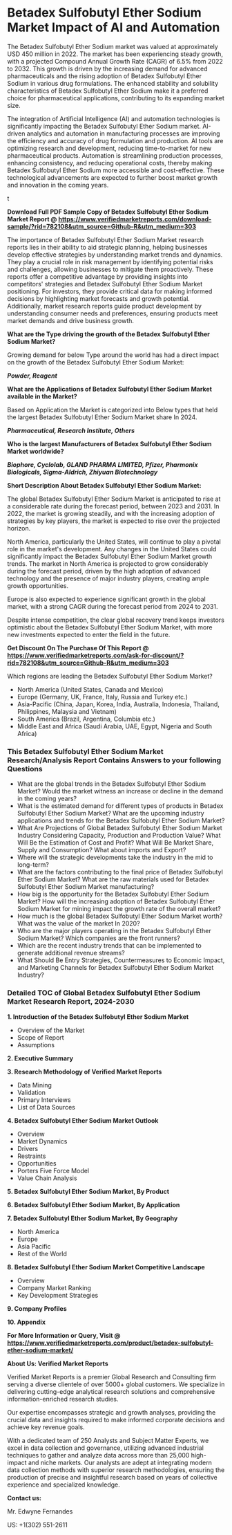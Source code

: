 <meta name="title" content="Global Betadex Sulfobutyl Ether Sodium Market Impact of AI and Automation"><meta name="description" content="The Betadex Sulfobutyl Ether Sodium market was valued at approximately USD 450 million in 2022. The market has been experiencing steady growth, with a projected Compou"><meta name="title" content="Betadex Sulfobutyl Ether Sodium Market Size, Share, Scope, Trends, Growth, Opportunities, Analysis, Forecast"><h1>Betadex Sulfobutyl Ether Sodium Market Impact of AI and Automation</h1><p>The Betadex Sulfobutyl Ether Sodium market was valued at approximately USD 450 million in 2022. The market has been experiencing steady growth, with a projected Compound Annual Growth Rate (CAGR) of 6.5% from 2022 to 2032. This growth is driven by the increasing demand for advanced pharmaceuticals and the rising adoption of Betadex Sulfobutyl Ether Sodium in various drug formulations. The enhanced stability and solubility characteristics of Betadex Sulfobutyl Ether Sodium make it a preferred choice for pharmaceutical applications, contributing to its expanding market size.</p><p>The integration of Artificial Intelligence (AI) and automation technologies is significantly impacting the Betadex Sulfobutyl Ether Sodium market. AI-driven analytics and automation in manufacturing processes are improving the efficiency and accuracy of drug formulation and production. AI tools are optimizing research and development, reducing time-to-market for new pharmaceutical products. Automation is streamlining production processes, enhancing consistency, and reducing operational costs, thereby making Betadex Sulfobutyl Ether Sodium more accessible and cost-effective. These technological advancements are expected to further boost market growth and innovation in the coming years.</p>t</p><p id="" class=""><strong>Download Full PDF Sample Copy of Betadex Sulfobutyl Ether Sodium Market Report @ <a href="https://www.verifiedmarketreports.com/download-sample/?rid=782108&utm_source=Github-R&utm_medium=303" target="_blank">https://www.verifiedmarketreports.com/download-sample/?rid=782108&utm_source=Github-R&utm_medium=303</a></strong></p><p>The importance of&nbsp;Betadex Sulfobutyl Ether Sodium Market research reports lies in their ability to aid strategic planning, helping businesses develop effective strategies by understanding market trends and dynamics. They play a crucial role in risk management by identifying potential risks and challenges, allowing businesses to mitigate them proactively. These reports offer a competitive advantage by providing insights into competitors' strategies and Betadex Sulfobutyl Ether Sodium Market positioning. For investors, they provide critical data for making informed decisions by highlighting market forecasts and growth potential. Additionally, market research reports guide product development by understanding consumer needs and preferences, ensuring products meet market demands and drive business growth.</p><p><strong>What are the&nbsp;Type driving the growth of the Betadex Sulfobutyl Ether Sodium Market?</strong></p><p id="" class="">Growing demand for below Type around the world has had a direct impact on the growth of the Betadex Sulfobutyl Ether Sodium Market:</p><em><strong>Powder, Reagent</strong></em></p><strong>What are the&nbsp;Applications&nbsp;of Betadex Sulfobutyl Ether Sodium Market available in the Market?</strong></p><p id="" class="">Based on Application the Market is categorized into Below types that held the largest Betadex Sulfobutyl Ether Sodium Market share In 2024.</p><em><strong>Pharmaceutical, Research Institute, Others</strong></em></p><strong>Who is the largest Manufacturers of Betadex Sulfobutyl Ether Sodium Market worldwide?</strong></p><p><em><strong>Biophore, Cyclolab, GLAND PHARMA LIMITED, Pfizer, Pharmonix Biologicals, Sigma-Aldrich, Zhiyuan Biotechnology</strong></em></p><p id="" class=""><strong>Short Description About Betadex Sulfobutyl Ether Sodium Market:</strong></p><p>The global Betadex Sulfobutyl Ether Sodium Market is anticipated to rise at a considerable rate during the forecast period, between 2023 and 2031. In 2022, the market is growing steadily, and with the increasing adoption of strategies by key players, the market is expected to rise over the projected horizon.</p><p>North America, particularly the United States, will continue to play a pivotal role in the market's development. Any changes in the United States could significantly impact the Betadex Sulfobutyl Ether Sodium Market growth trends. The market in North America is projected to grow considerably during the forecast period, driven by the high adoption of advanced technology and the presence of major industry players, creating ample growth opportunities.</p><p>Europe is also expected to experience significant growth in the global market, with a strong CAGR during the forecast period from 2024 to 2031.</p><p>Despite intense competition, the clear global recovery trend keeps investors optimistic about the Betadex Sulfobutyl Ether Sodium Market, with more new investments expected to enter the field in the future.</p><p id="" class=""><strong>Get Discount On The Purchase Of This Report @ <a href="https://www.verifiedmarketreports.com/ask-for-discount/?rid=782108&utm_source=Github-R&utm_medium=303" target="_blank">https://www.verifiedmarketreports.com/ask-for-discount/?rid=782108&utm_source=Github-R&utm_medium=303</a></strong></p>Which regions are leading the Betadex Sulfobutyl Ether Sodium Market?</p><ul><li>North America (United States, Canada and Mexico)</li><li>Europe (Germany, UK, France, Italy, Russia and Turkey etc.)</li><li>Asia-Pacific (China, Japan, Korea, India, Australia, Indonesia, Thailand, Philippines, Malaysia and Vietnam)</li><li>South America (Brazil, Argentina, Columbia etc.)</li><li>Middle East and Africa (Saudi Arabia, UAE, Egypt, Nigeria and South Africa)</li></ul><h3 id="" class="">This Betadex Sulfobutyl Ether Sodium Market Research/Analysis Report Contains Answers to your following Questions</h3><ul><li>What are the global trends in the Betadex Sulfobutyl Ether Sodium Market? Would the market witness an increase or decline in the demand in the coming years?</li><li>What is the estimated demand for different types of products in Betadex Sulfobutyl Ether Sodium Market? What are the upcoming industry applications and trends for the Betadex Sulfobutyl Ether Sodium Market?</li><li>What Are Projections of Global Betadex Sulfobutyl Ether Sodium Market Industry Considering Capacity, Production and Production Value? What Will Be the Estimation of Cost and Profit? What Will Be Market Share, Supply and Consumption? What about imports and Export?</li><li>Where will the strategic developments take the industry in the mid to long-term?</li><li>What are the factors contributing to the final price of Betadex Sulfobutyl Ether Sodium Market? What are the raw materials used for Betadex Sulfobutyl Ether Sodium Market manufacturing?</li><li>How big is the opportunity for the Betadex Sulfobutyl Ether Sodium Market? How will the increasing adoption of Betadex Sulfobutyl Ether Sodium Market for mining impact the growth rate of the overall market?</li><li>How much is the global Betadex Sulfobutyl Ether Sodium Market worth? What was the value of the market In 2020?</li><li>Who are the major players operating in the Betadex Sulfobutyl Ether Sodium Market? Which companies are the front runners?</li><li>Which are the recent industry trends that can be implemented to generate additional revenue streams?</li><li>What Should Be Entry Strategies, Countermeasures to Economic Impact, and Marketing Channels for Betadex Sulfobutyl Ether Sodium Market Industry?</li></ul><h3 id="" class="">Detailed TOC of Global Betadex Sulfobutyl Ether Sodium Market Research Report, 2024-2030</h3><p id="" class=""><strong>1. Introduction of the Betadex Sulfobutyl Ether Sodium Market</strong></p><ul><li>Overview of the Market</li><li>Scope of Report</li><li>Assumptions</li></ul><p id="" class=""><strong>2. Executive Summary</strong></p><p id="" class=""><strong>3. Research Methodology of Verified Market Reports</strong></p><ul><li>Data Mining</li><li>Validation</li><li>Primary Interviews</li><li>List of Data Sources</li></ul><p id="" class=""><strong>4. Betadex Sulfobutyl Ether Sodium Market Outlook</strong></p><ul><li>Overview</li><li>Market Dynamics</li><li>Drivers</li><li>Restraints</li><li>Opportunities</li><li>Porters Five Force Model</li><li>Value Chain Analysis</li></ul><p id="" class=""><strong>5. Betadex Sulfobutyl Ether Sodium Market, By Product</strong></p><p id="" class=""><strong>6. Betadex Sulfobutyl Ether Sodium Market, By Application</strong></p><p id="" class=""><strong>7. Betadex Sulfobutyl Ether Sodium Market, By Geography</strong></p><ul><li>North America</li><li>Europe</li><li>Asia Pacific</li><li>Rest of the World</li></ul><p id="" class=""><strong>8. Betadex Sulfobutyl Ether Sodium Market Competitive Landscape</strong></p><ul><li>Overview</li><li>Company Market Ranking</li><li>Key Development Strategies</li></ul><p id="" class=""><strong>9. Company Profiles</strong></p><p id="" class=""><strong>10. Appendix</strong></p><p id="" class=""><strong>For More Information or Query, Visit @ <a href="https://www.verifiedmarketreports.com/product/betadex-sulfobutyl-ether-sodium-market/" target="_blank">https://www.verifiedmarketreports.com/product/betadex-sulfobutyl-ether-sodium-market/</a></strong></p><p id="" class=""><strong>About Us: Verified Market Reports</strong></p><p id="" class="">Verified Market Reports is a premier Global Research and Consulting firm serving a diverse clientele of over 5000+ global customers. We specialize in delivering cutting-edge analytical research solutions and comprehensive information-enriched research studies.</p><p id="" class="">Our expertise encompasses strategic and growth analyses, providing the crucial data and insights required to make informed corporate decisions and achieve key revenue goals.</p><p id="" class="">With a dedicated team of 250 Analysts and Subject Matter Experts, we excel in data collection and governance, utilizing advanced industrial techniques to gather and analyze data across more than 25,000 high-impact and niche markets. Our analysts are adept at integrating modern data collection methods with superior research methodologies, ensuring the production of precise and insightful research based on years of collective experience and specialized knowledge.</p><p id="" class=""><strong>Contact us:</strong></p><p id="" class="">Mr. Edwyne Fernandes</p><p id="" class="">US: +1(302) 551-2611</p>